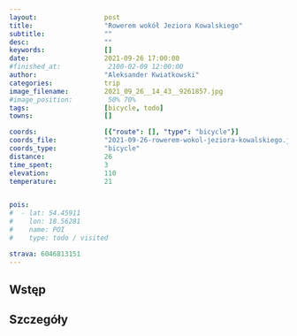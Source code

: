 ```yaml
---
layout:                 post
title:                  "Rowerem wokół Jeziora Kowalskiego"
subtitle:               ""
desc:                   ""
keywords:               []
date:                   2021-09-26 17:00:00
#finished_at:            2100-02-09 12:00:00
author:                 "Aleksander Kwiatkowski"
categories:             trip
image_filename:         2021_09_26__14_43__9261857.jpg
#image_position:         50% 70%
tags:                   [bicycle, todo]
towns:                  []

coords:                 [{"route": [], "type": "bicycle"}]
coords_file:            "2021-09-26-rowerem-wokol-jeziora-kowalskiego.json"
coords_type:            "bicycle"
distance:               26
time_spent:             3
elevation:              110
temperature:            21


pois:
#  - lat: 54.45911
#    lon: 18.56281
#    name: POI
#    type: todo / visited

strava: 6046813151
---
```



## Wstęp

## Szczegóły
